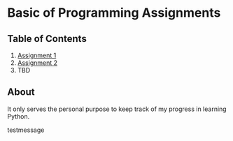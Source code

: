 # Basic of Programming Assignments

## Table of Contents

1. [Assignment 1](assignments/11-09-2023.py)
2. [Assignment 2](assignments/24-09-2023.py)
3. TBD

## About

It only serves the personal purpose to keep track of my progress in learning Python.

testmessage
